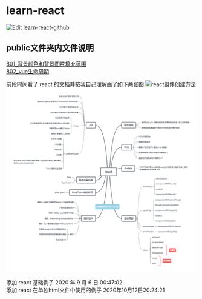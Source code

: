 # learn-react

[![Edit learn-react-github](https://codesandbox.io/static/img/play-codesandbox.svg)](https://codesandbox.io/s/learn-react-github-pe0bs?fontsize=14&hidenavigation=1&theme=dark)

## public文件夹内文件说明

[801_背景颜色和背景图片填充范围](https://openks.github.io/learn-react/public/801-box.html)  
[802_vue生命周期](./802-vue-life-cycle.html)  

前段时间看了 react 的文档并按我自己理解画了如下两张图
![react组件创建方法](./public/2017-12-25_react_create_component.png)
![react](./public/img/2017-12-25_react.png)

添加 react 基础例子 2020 年 9 月 6 日 00:47:02  
添加 react 在单独html文件中使用的例子 2020年10月12日20:24:21  
